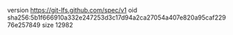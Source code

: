 version https://git-lfs.github.com/spec/v1
oid sha256:5b1f666910a332e247253d3c17d94a2ca27054a407e820a95caf22976e257849
size 12982
